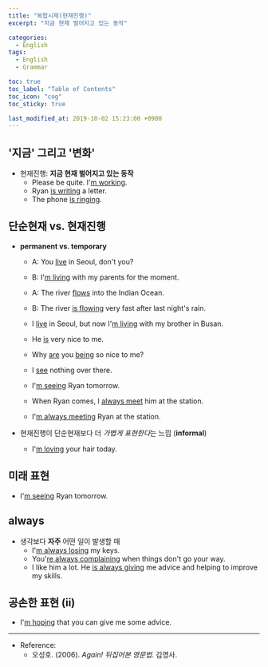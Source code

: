 ```yaml
---
title: "복합시제(현재진행)"
excerpt: "지금 현재 벌어지고 있는 동작"

categories:
  - English
tags:
  - English
  - Grammar

toc: true 
toc_label: "Table of Contents" 
toc_icon: "cog"
toc_sticky: true 

last_modified_at: 2019-10-02 15:23:00 +0900
---
```


## '지금' 그리고 '변화'
* 현재진행: **지금 현재 벌어지고 있는 동작**
    * Please be quite. I'<u>m working</u>.
    * Ryan <u>is writing</u> a letter.
    * The phone <u>is ringing</u>.

## 단순현재 vs. 현재진행 
* **permanent vs. temporary**
    * A: You <u>live</u> in Seoul, don't you?
    * B: I'<u>m living</u> with my parents for the moment.     

    * A: The river <u>flows</u> into the Indian Ocean.
    * B: The river <u>is flowing</u> very fast after last night's rain.

    * I <u>live</u> in Seoul, but now I'<u>m living</u> with my brother in Busan.

    * He <u>is</u> very nice to me.
    * Why <u>are</u> you <u>being</u> so nice to me? 

    * I <u>see</u> nothing over there.
    * I'<u>m seeing</u> Ryan tomorrow.

    * When Ryan comes, I <u>always meet</u> him at the station.
    * I'<u>m always meeting</u> Ryan at the station.

* 현재진행이 단순현재보다 더 *가볍게 표현한다*는 느낌 (**informal**)
    * I'<u>m loving</u> your hair today.

## 미래 표현
* I'<u>m seeing</u> Ryan tomorrow. 

## always
* 생각보다 **자주** 어떤 일이 발생할 때
    * I'<u>m always losing</u> my keys.
    * You'<u>re always complaining</u> when things don't go your way.
    * I like him a lot. He <u>is always giving</u> me advice and helping to improve my skills.

## 공손한 표현 (ii)
* I'<u>m hoping</u> that you can give me some advice.

*** 

* Reference: 
    * 오성호. (2006). *Again! 뒤집어본 영문법*. 김영사.
